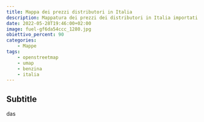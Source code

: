 ```yaml
---
title: Mappa dei prezzi distributori in Italia
description: Mappatura dei prezzi dei distributori in Italia importati dai dati ufficiali del MISE (MInistero dello Sviluppo Economico) dal formato CSV
date: 2022-05-28T19:46:00+02:00
image: fuel-gf6da54ccc_1280.jpg
obiettivo_percent: 90
categories:
    - Mappe
tags:
    - openstreetmap
    - umap
    - benzina
    - italia
---
```



## Subtitle
das